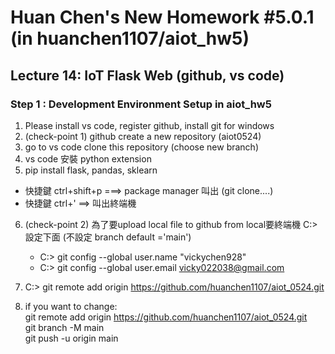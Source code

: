 # Huan Chen's New Homework #5.0.1 (in huanchen1107/aiot_hw5)

## Lecture 14: IoT Flask Web (github, vs code)

### Step 1 : Development Environment Setup in aiot_hw5
1. Please install vs code, register github, install git for windows
2. (check-point 1) github create a new repository (aiot0524)
3. go to vs code clone this repository (choose new branch) 
4. vs code 安裝 python extension 
5. pip install flask, pandas, sklearn 
  * 快捷鍵 ctrl+shift+p ===> package manager 叫出 (git clone....)
  * 快捷鍵 ctrl+' ==> 叫出終端機 
6. (check-point 2) 為了要upload local file to github from local要終端機 C:> 設定下面 (不設定 branch default ='main')
   * C:> git config --global user.name "vickychen928"
   * C:> git config --global user.email vicky022038@gmail.com
   
7. C:> git remote add origin https://github.com/huanchen1107/aiot_0524.git 

8. if you want to change: \
  git remote add origin https://github.com/huanchen1107/aiot_0524.git \
  git branch -M main\
  git push -u origin main
  




